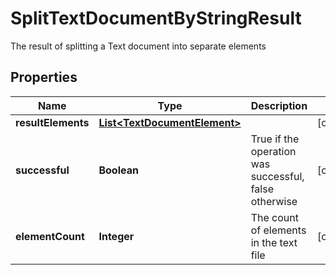 

# SplitTextDocumentByStringResult

The result of splitting a Text document into separate elements

## Properties

| Name | Type | Description | Notes |
|------------ | ------------- | ------------- | -------------|
|**resultElements** | [**List&lt;TextDocumentElement&gt;**](TextDocumentElement.md) |  |  [optional] |
|**successful** | **Boolean** | True if the operation was successful, false otherwise |  [optional] |
|**elementCount** | **Integer** | The count of elements in the text file |  [optional] |



